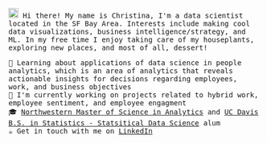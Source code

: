 <p align="left">
  <samp>
    <img src="https://raw.githubusercontent.com/MartinHeinz/MartinHeinz/master/wave.gif" width="20px"> Hi there! My name is Christina, I'm a data scientist located in the SF Bay Area. Interests include making cool data visualizations, business intelligence/strategy, and ML. In my free time I enjoy taking care of my houseplants, exploring new places, and most of all, dessert!
  </samp>
  <br>
</p>

<p align="left">
  <samp>
    🌱 Learning about applications of data science in people analytics, which is an area of analytics that reveals actionable insights for decisions regarding employees, work, and business objectives<br>
    🧐 I'm currently working on projects related to hybrid work, employee sentiment, and employee engagment <br>
    🎓 <a href="https://www.mccormick.northwestern.edu/analytics/">Northwestern Master of Science in Analytics</a> and <a href="https://statistics.ucdavis.edu/undergrad/bs-statistical-data-science-track">UC Davis B.S. in Statistics - Statsitical Data Science</a> alum<br>
    ☕️ Get in touch with me on <a href="https://www.linkedin.com/in/christina-chang-b9b035147/">LinkedIn</a> <br>
  </samp>
</p>

<!--
**christinalchang/christinalchang** is a ✨ _special_ ✨ repository because its `README.md` (this file) appears on your GitHub profile.

Here are some ideas to get you started:

- 🔭 I’m currently working on ...
- 🌱 I’m currently learning ...
- 👯 I’m looking to collaborate on ...
- 🤔 I’m looking for help with ...
- 💬 Ask me about ...
- 📫 How to reach me: ...
- 😄 Pronouns: ...
- ⚡ Fun fact: ...

### Hi there 👋 
<img src="https://media.tenor.com/images/ceaf20d4d85f71bb1419f0a7a63ad8c8/tenor.gif" width=57>
<img src="https://raw.githubusercontent.com/MartinHeinz/MartinHeinz/master/wave.gif" width="30px">
<img src="https://data.whicdn.com/images/297132086/original.gif" width="200px" align="center">

#### 🛠 Tools
<img src="https://img.shields.io/badge/python%20-%2314354C.svg?&style=for-the-badge&logo=python&logoColor=white" /> <img src="https://img.shields.io/badge/r-%23276DC3.svg?&style=for-the-badge&logo=r&logoColor=white" /> <img src="https://img.shields.io/badge/sqlite-%2307405e.svg?&style=for-the-badge&logo=sqlite&logoColor=white">
-->
